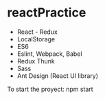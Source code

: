# reactPractice

- React - Redux
- LocalStorage
- ES6
- Eslint, Webpack, Babel
- Redux Thunk
- Sass
- Ant Design (React UI library)

To start the proyect: npm start
